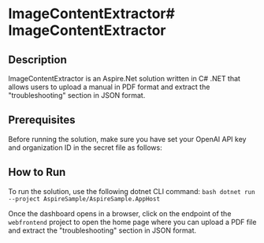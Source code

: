 # ImageContentExtractor# ImageContentExtractor

## Description
ImageContentExtractor is an Aspire.Net solution written in C# .NET that allows users to upload a manual in PDF format and extract the "troubleshooting" section in JSON format. 

## Prerequisites
Before running the solution, make sure you have set your OpenAI API key and organization ID in the secret file as follows:
## How to Run
To run the solution, use the following dotnet CLI command:
```bash dotnet run --project AspireSample/AspireSample.AppHost ```

Once the dashboard opens in a browser, click on the endpoint of the `webfrontend` project to open the home page where you can upload a PDF file and extract the "troubleshooting" section in JSON format.
